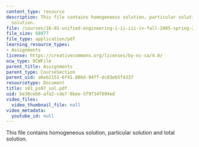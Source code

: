 ```yaml
---
content_type: resource
description: This file contains homogeneous solution, particular solution and total
  solution.
file: /courses/16-01-unified-engineering-i-ii-iii-iv-fall-2005-spring-2006/be38ceb6afa2cde70bee5f9734f094ed_s01_ps07_sol.pdf
file_size: 68977
file_type: application/pdf
learning_resource_types:
- Assignments
license: https://creativecommons.org/licenses/by-nc-sa/4.0/
ocw_type: OCWFile
parent_title: Assignments
parent_type: CourseSection
parent_uid: a6eb2151-6f41-806d-94ff-dc83eb5f4337
resourcetype: Document
title: s01_ps07_sol.pdf
uid: be38ceb6-afa2-cde7-0bee-5f9734f094ed
video_files:
  video_thumbnail_file: null
video_metadata:
  youtube_id: null
---
```

This file contains homogeneous solution, particular solution and total solution.
